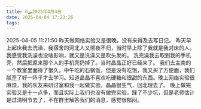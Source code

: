 ```yaml
---
title: G🛹2025年4月4日
date: 2025-04-04 17:23:26
tags:
---
```


2025-04-05 11:21:50
昨天做网络实验又是很晚，没有来得及去写日记。
昨天早上起床我去洗澡，我宿舍的河北人又彻夜不归，当时早上除了我就是我对床的人。我感觉我洗澡也没啥影响，就又是洗澡又是吹头发的。
洗完澡我去取到我的手机壳，然后把原来那个人的手机壳扔掉了。当时晶晶正好已经来了。
我们去主南的一个教室里面待了很久。中午吃的石锅饭，但是没有吃饱，我又买了方便面，我们腻歪了好一阵子才去学习。知道晶晶不喜欢吃硬糖和很甜的东西。晚上网络实验很麻烦，我的队友来研讨室和我一起做实验，晶晶很生气，回北理去了。
晚上做完实验又是十一点多，而且实际上我们也没有做完实验，踩了不少坑，但是老师估计是过清明节去了，不在群里解答我们的消息，感觉很郁闷。
